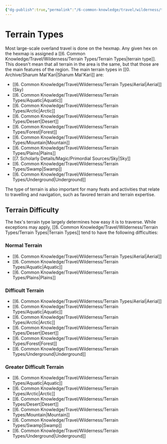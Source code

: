 ```yaml
---
{"dg-publish":true,"permalink":"/6-common-knowledge/travel/wilderness/terrain-types/terrain-types/","noteIcon":""}
---
```


# Terrain Types

Most large-scale overland travel is done on the hexmap. Any given hex on the hexmap is assigned a [[6. Common Knowledge/Travel/Wilderness/Terrain Types/Terrain Types\|terrain type]]. This doesn't mean that all terrain in the area is the same, but that those are the main features of the region. The main terrain types in [[0. Archive/Sharum Mal'Kari\|Sharum Mal'Kari]] are:

- [[6. Common Knowledge/Travel/Wilderness/Terrain Types/Aerial\|Aerial]] (Sky)
- [[6. Common Knowledge/Travel/Wilderness/Terrain Types/Aquatic\|Aquatic]] 
- [[6. Common Knowledge/Travel/Wilderness/Terrain Types/Arctic\|Arctic]] 
- [[6. Common Knowledge/Travel/Wilderness/Terrain Types/Desert\|Desert]] 
- [[6. Common Knowledge/Travel/Wilderness/Terrain Types/Forest\|Forest]] 
- [[6. Common Knowledge/Travel/Wilderness/Terrain Types/Mountain\|Mountain]]
- [[6. Common Knowledge/Travel/Wilderness/Terrain Types/Plains\|Plains]] 
- [[7. Scholarly Details/Magic/Primordial Sources/Sky\|Sky]] 
- [[6. Common Knowledge/Travel/Wilderness/Terrain Types/Swamp\|Swamp]] 
- [[6. Common Knowledge/Travel/Wilderness/Terrain Types/Underground\|Underground]] 

The type of terrain is also important for many feats and activities that relate to travelling and navigation, such as favored terrain and terrain expertise. 

## Terrain Difficulty

The hex's terrain type largely determines how easy it is to traverse. While exceptions may apply, [[6. Common Knowledge/Travel/Wilderness/Terrain Types/Terrain Types\|Terrain Types]] tend to have the following difficulties: 

### Normal Terrain 

- [[6. Common Knowledge/Travel/Wilderness/Terrain Types/Aerial\|Aerial]] 
- [[6. Common Knowledge/Travel/Wilderness/Terrain Types/Aquatic\|Aquatic]] 
- [[6. Common Knowledge/Travel/Wilderness/Terrain Types/Plains\|Plains]] 

### Difficult Terrain 

- [[6. Common Knowledge/Travel/Wilderness/Terrain Types/Aerial\|Aerial]] 
- [[6. Common Knowledge/Travel/Wilderness/Terrain Types/Aquatic\|Aquatic]] 
- [[6. Common Knowledge/Travel/Wilderness/Terrain Types/Arctic\|Arctic]] 
- [[6. Common Knowledge/Travel/Wilderness/Terrain Types/Desert\|Desert]] 
- [[6. Common Knowledge/Travel/Wilderness/Terrain Types/Forest\|Forest]] 
- [[6. Common Knowledge/Travel/Wilderness/Terrain Types/Underground\|Underground]] 

### Greater Difficult Terrain 

- [[6. Common Knowledge/Travel/Wilderness/Terrain Types/Aquatic\|Aquatic]] 
- [[6. Common Knowledge/Travel/Wilderness/Terrain Types/Arctic\|Arctic]] 
- [[6. Common Knowledge/Travel/Wilderness/Terrain Types/Desert\|Desert]] 
- [[6. Common Knowledge/Travel/Wilderness/Terrain Types/Mountain\|Mountain]] 
- [[6. Common Knowledge/Travel/Wilderness/Terrain Types/Swamp\|Swamp]] 
- [[6. Common Knowledge/Travel/Wilderness/Terrain Types/Underground\|Underground]] 